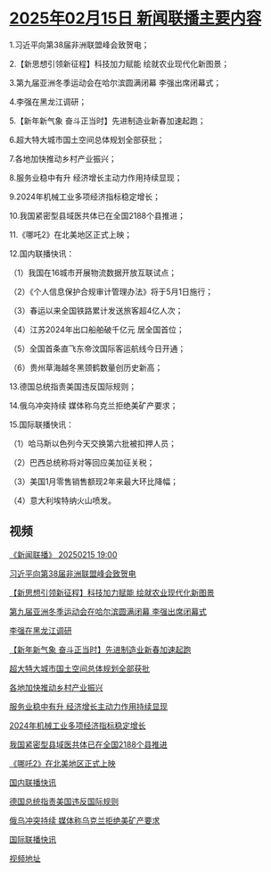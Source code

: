 # [2025年02月15日 新闻联播主要内容](https://tv.cctv.com/lm/xwlb/day/20250215.shtml)

1.习近平向第38届非洲联盟峰会致贺电；

2.【新思想引领新征程】科技加力赋能 绘就农业现代化新图景；

3.第九届亚洲冬季运动会在哈尔滨圆满闭幕 李强出席闭幕式；

4.李强在黑龙江调研；

5.【新年新气象 奋斗正当时】先进制造业新春加速起跑；

6.超大特大城市国土空间总体规划全部获批；

7.各地加快推动乡村产业振兴；

8.服务业稳中有升 经济增长主动力作用持续显现；

9.2024年机械工业多项经济指标稳定增长；

10.我国紧密型县域医共体已在全国2188个县推进；

11.《哪吒2》在北美地区正式上映；

12.国内联播快讯：

（1）我国在16城市开展物流数据开放互联试点；

（2）《个人信息保护合规审计管理办法》将于5月1日施行；

（3）春运以来全国铁路累计发送旅客超4亿人次；

（4）江苏2024年出口船舶破千亿元 居全国首位；

（5）全国首条直飞东帝汶国际客运航线今日开通；

（6）贵州草海越冬黑颈鹤数量创历史新高；

13.德国总统指责美国违反国际规则；

14.俄乌冲突持续 媒体称乌克兰拒绝美矿产要求；

15.国际联播快讯：

（1）哈马斯以色列今天交换第六批被扣押人员；

（2）巴西总统称将对等回应美加征关税；

（3）美国1月零售销售额现2年来最大环比降幅；

（4）意大利埃特纳火山喷发。

## 视频

[《新闻联播》 20250215 19:00](https://tv.cctv.com/2025/02/15/VIDEH0XQEeQW9mouaKWUDeGe250215.shtml)

[习近平向第38届非洲联盟峰会致贺电](https://tv.cctv.com/2025/02/15/VIDELsq8oM5CKy8TRzSBZ9Di250215.shtml)

[【新思想引领新征程】科技加力赋能 绘就农业现代化新图景](https://tv.cctv.com/2025/02/15/VIDErSEu1OfNFUrDtQm8KyRY250215.shtml)

[第九届亚洲冬季运动会在哈尔滨圆满闭幕 李强出席闭幕式](https://tv.cctv.com/2025/02/15/VIDEBJEPKR0Ca5SBvWtedbPf250215.shtml)

[李强在黑龙江调研](https://tv.cctv.com/2025/02/15/VIDErPFoDhOVaLSTOcl1AlQ7250215.shtml)

[【新年新气象 奋斗正当时】先进制造业新春加速起跑](https://tv.cctv.com/2025/02/15/VIDE1ZclJxSA3vlSPw4fY5Nw250215.shtml)

[超大特大城市国土空间总体规划全部获批](https://tv.cctv.com/2025/02/15/VIDEWTHLqPBpUMJ8DS3kigj0250215.shtml)

[各地加快推动乡村产业振兴](https://tv.cctv.com/2025/02/15/VIDEkKiAjPWByWJU9PCvVBAB250215.shtml)

[服务业稳中有升 经济增长主动力作用持续显现](https://tv.cctv.com/2025/02/15/VIDEdVIqFElzKPASCpz0W1pp250215.shtml)

[2024年机械工业多项经济指标稳定增长](https://tv.cctv.com/2025/02/15/VIDEinTSzx59zUDY8MmYiAPR250215.shtml)

[我国紧密型县域医共体已在全国2188个县推进](https://tv.cctv.com/2025/02/15/VIDEEokKmpsFYDdZj6iGIzjD250215.shtml)

[《哪吒2》在北美地区正式上映](https://tv.cctv.com/2025/02/15/VIDE3ppkO4zSkFDPYvPpdgA2250215.shtml)

[国内联播快讯](https://tv.cctv.com/2025/02/15/VIDEZAf0cPiM53tNuTyZe8uj250215.shtml)

[德国总统指责美国违反国际规则](https://tv.cctv.com/2025/02/15/VIDElIYpgpwi9vqOF6kSGoPa250215.shtml)

[俄乌冲突持续 媒体称乌克兰拒绝美矿产要求](https://tv.cctv.com/2025/02/15/VIDErKifQ0ivrdGBdlE0giGB250215.shtml)

[国际联播快讯](https://tv.cctv.com/2025/02/15/VIDExMGAuh3TsGSKmWwL1Q9m250215.shtml)

[视频地址](https://tv.cctv.com/lm/xwlb/day/20250215.shtml) 

